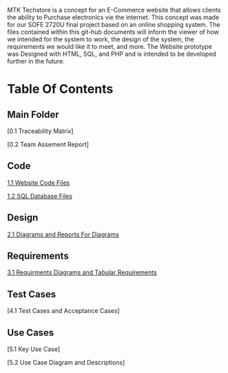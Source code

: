 MTK Techstore is a concept for an E-Commerce website that allows clients the ability to Purchase electronics vie the internet. This concept was made for our SOFE 2720U final project based on an online shopping system. The files contained within this git-hub documents will inform the viewer of how we intended for the system to work, the design of the system, the requirements we would like it to meet, and more. The Website prototype was Designed with HTML, SQL, and PHP and is intended to be developed further in the future.

# Table Of Contents

## Main Folder
[0.1 Traceability Matrix]


[0.2 Team Assement Report]
## Code
[1.1 Website Code Files](/Code/MTKTechPage)


[1.2 SQL Database Files](/Code/SQLCode)

## Design

[2.1 Diagrams and Reports For Diagrams](/Diagrams)

## Requirements

[3.1 Requirments Diagrams and Tabular Requirements](/Code/Requirements)

## Test Cases

[4.1 Test Cases and Acceptance Cases]

## Use Cases
[5.1 Key Use Case]


[5.2 Use Case Diagram and Descriptions]

